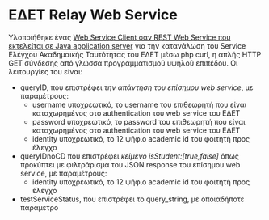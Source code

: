 # ΕΔΕΤ Relay Web Service 

Υλοποιήθηκε ένας [Web Service Client σαν REST Web Service που εκτελείται σε Java application server](Academicservice.java) για την κατανάλωση του Service Ελέγχου Ακαδημαικής Ταυτότητας του ΕΔΕΤ μέσω php curl, η απλής HTTP GET σύνδεσης από γλώσσα προγραμματισμού υψηλού επιπέδου. Οι λειτουργίες του είναι:

* queryID, που επιστρέφει *την απάντηση του επίσημου web service*, με παραμέτρους:
    * username υποχρεωτικό, το username του επιθεωρητή που είναι καταχωρημένος στο authentication του web service του ΕΔΕΤ
    * password υποχρεωτικό, το password του επιθεωρητή που είναι καταχωρημένος στο authentication του web service του ΕΔΕΤ
    * identity υποχρεωτικό, το 12 ψήφιο academic id του φοιτητή προς έλεγχο
* queryIDnoCD που επιστρέφει *κείμενο isStudent:[true,false]* όπως προκύπτει με φιλτράρισμα του JSON response του επίσημου web service, με παραμέτρους:
    * identity υποχρεωτικό, το 12 ψήφιο academic id του φοιτητή προς έλεγχο
* testServiceStatus, που επιστρέφει το query_string, με οποιαδήποτε παράμετρο
